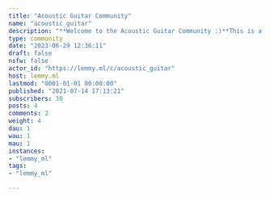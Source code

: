 ```yaml
---
title: "Acoustic Guitar Community" 
name: "acoustic_guitar"
description: "**Welcome to the Acoustic Guitar Community :)**This is a place for everything about acoustic guitars and learning how to play. The content will mostly consist of tutorials, lessons and tips for helping other guitar players, but everything related to acoustic guitars is welcome."
type: community
date: "2023-06-29 12:36:11"
draft: false
nsfw: false
actor_id: "https://lemmy.ml/c/acoustic_guitar"
host: lemmy.ml
lastmod: "0001-01-01 00:00:00"
published: "2021-07-14 17:13:21"
subscribers: 30
posts: 4
comments: 2
weight: 4
dau: 1
wau: 1
mau: 1
instances:
- "lemmy_ml"
tags: 
- "lemmy_ml"

---
```

